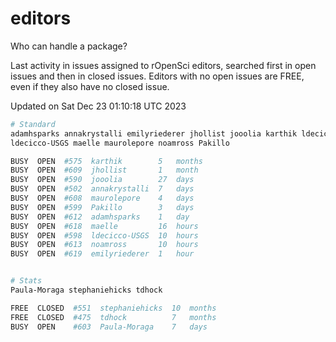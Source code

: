 # editors

Who can handle a package?

Last activity in issues assigned to rOpenSci editors, searched first in open
issues and then in closed issues. Editors with no open issues are FREE, even if
they also have no closed issue.


Updated on Sat Dec 23 01:10:18 UTC 2023

```bash
# Standard
adamhsparks annakrystalli emilyriederer jhollist jooolia karthik ldecicco
ldecicco-USGS maelle maurolepore noamross Pakillo

BUSY  OPEN  #575  karthik        5   months
BUSY  OPEN  #609  jhollist       1   month
BUSY  OPEN  #590  jooolia        27  days
BUSY  OPEN  #502  annakrystalli  7   days
BUSY  OPEN  #608  maurolepore    4   days
BUSY  OPEN  #599  Pakillo        3   days
BUSY  OPEN  #612  adamhsparks    1   day
BUSY  OPEN  #618  maelle         16  hours
BUSY  OPEN  #598  ldecicco-USGS  10  hours
BUSY  OPEN  #613  noamross       10  hours
BUSY  OPEN  #619  emilyriederer  1   hour


# Stats
Paula-Moraga stephaniehicks tdhock

FREE  CLOSED  #551  stephaniehicks  10  months
FREE  CLOSED  #475  tdhock          7   months
BUSY  OPEN    #603  Paula-Moraga    7   days
```
